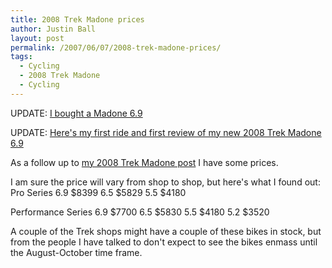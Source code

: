 ```yaml
---
title: 2008 Trek Madone prices
author: Justin Ball
layout: post
permalink: /2007/06/07/2008-trek-madone-prices/
tags:
  - Cycling
  - 2008 Trek Madone
  - Cycling
---
```


UPDATE: [I bought a Madone 6.9][1]

 [1]: http://www.justinball.com/2008/04/18/bought-the-trek-madone-69/

UPDATE: [Here's my first ride and first review of my new 2008 Trek Madone 6.9][2]

 [2]: http://www.justinball.com/2008/04/29/first-real-ride-on-the-new-trek-madone-69/

As a follow up to [my 2008 Trek Madone post][3] I have some prices.

 [3]: http://www.justinball.com/2007/06/06/2008-trek-madone/

I am sure the price will vary from shop to shop, but here's what I found out:
Pro Series
6.9 $8399
6.5 $5829
5.5 $4180

Performance Series
6.9 $7700
6.5 $5830
5.5 $4180
5.2 $3520

A couple of the Trek shops might have a couple of these bikes in stock, but from the people I have talked to don't expect to see the bikes enmass until the August-October time frame.